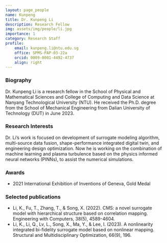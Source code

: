 ```yaml
---
layout: page_people
name: Kunpeng
title: Dr. Kunpeng Li
description: Research Fellow
img: assets/img/people/li.jpg
importance: 1
category: Research Staff
profile:
    email: kunpeng.li@ntu.edu.sg
    office: SPMS-PAP-03-22a
    orcid: 0009-0001-4492-4737
    align: right
---
```


### Biography 

Dr. Kunpeng Li is a research fellow in the School of Physical and Mathematical Sciences and College of Computing and Data Science at Nanyang Technological University (NTU). He received the Ph.D. degree from the School of Mechanical Engineering from Dalian University of Technology (DUT) in June 2023. 

### Research Interests 

Dr. Li’s work is focused on development of surrogate modeling algorithm, multi-source data fusion, shape-performance integrated digital twin, and engineering design optimization. Now he is working on the combination of machine learning and plasma turbulence based on the physics informed neural networks (PINNs), to assist the numerical simulations.

### Awards

- 2021 International Exhibition of Inventions of Geneva, Gold Medal

### Selected publications

- Li, K., Fu, T., Zhang, T., & Song, X. (2022). CMS: a novel surrogate model with hierarchical structure based on correlation mapping. Engineering with Computers, 38(5), 4589-4604. 
- Li, K., Li, Q., Lv, L., Song, X., Ma, Y., & Lee, I. (2023). A nonlinearity integrated bi-fidelity surrogate model based on nonlinear mapping. Structural and Multidisciplinary Optimization, 66(9), 196.
